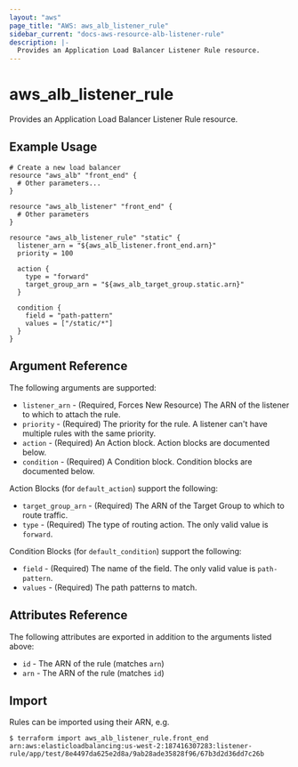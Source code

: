 ```yaml
---
layout: "aws"
page_title: "AWS: aws_alb_listener_rule"
sidebar_current: "docs-aws-resource-alb-listener-rule"
description: |-
  Provides an Application Load Balancer Listener Rule resource.
---
```


# aws\_alb\_listener\_rule

Provides an Application Load Balancer Listener Rule resource.

## Example Usage

```
# Create a new load balancer
resource "aws_alb" "front_end" {
  # Other parameters...
}

resource "aws_alb_listener" "front_end" {
  # Other parameters
}

resource "aws_alb_listener_rule" "static" {
  listener_arn = "${aws_alb_listener.front_end.arn}"
  priority = 100
  
  action {
    type = "forward"
    target_group_arn = "${aws_alb_target_group.static.arn}"
  }
  
  condition {
    field = "path-pattern"
    values = ["/static/*"]
  }
}
```

## Argument Reference

The following arguments are supported:

* `listener_arn` - (Required, Forces New Resource) The ARN of the listener to which to attach the rule.
* `priority` - (Required) The priority for the rule. A listener can't have multiple rules with the same priority.
* `action` - (Required) An Action block. Action blocks are documented below.
* `condition` - (Required) A Condition block. Condition blocks are documented below.

Action Blocks (for `default_action`) support the following:

* `target_group_arn` - (Required) The ARN of the Target Group to which to route traffic.
* `type` - (Required) The type of routing action. The only valid value is `forward`.

Condition Blocks (for `default_condition`) support the following:

* `field` - (Required) The name of the field. The only valid value is `path-pattern`. 
* `values` - (Required) The path patterns to match. 

## Attributes Reference

The following attributes are exported in addition to the arguments listed above:

* `id` - The ARN of the rule (matches `arn`)
* `arn` - The ARN of the rule (matches `id`)

## Import

Rules can be imported using their ARN, e.g.

```
$ terraform import aws_alb_listener_rule.front_end arn:aws:elasticloadbalancing:us-west-2:187416307283:listener-rule/app/test/8e4497da625e2d8a/9ab28ade35828f96/67b3d2d36dd7c26b
```
